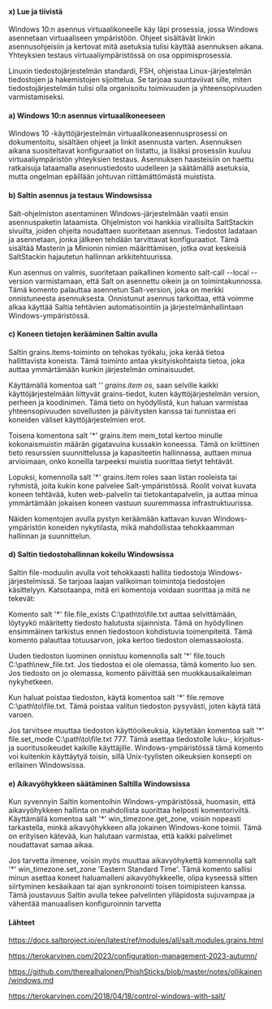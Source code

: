 #### x) Lue ja tiivistä

Windows 10:n asennus virtuaalikoneelle käy läpi prosessia, jossa Windows asennetaan virtuaaliseen ympäristöön. Ohjeet sisältävät linkin asennusohjeisiin ja kertovat mitä asetuksia tulisi käyttää asennuksen aikana. Yhteyksien testaus virtuaaliympäristössä on osa oppimisprosessia.


Linuxin tiedostojärjestelmän standardi, FSH, ohjeistaa Linux-järjestelmän tiedostojen ja hakemistojen sijoittelua. Se tarjoaa suuntaviivat sille, miten tiedostojärjestelmän tulisi olla organisoitu toimivuuden ja yhteensopivuuden varmistamiseksi.


#### a) Windows 10:n asennus virtuaalikoneeseen

Windows 10 -käyttöjärjestelmän virtuaalikoneasennusprosessi on dokumentoitu, sisältäen ohjeet ja linkit asennusta varten. Asennuksen aikana suositeltavat konfiguraatiot on listattu, ja lisäksi prosessiin kuuluu virtuaaliympäristön yhteyksien testaus. Asennuksen haasteisiin on haettu ratkaisuja lataamalla asennustiedosto uudelleen ja säätämällä asetuksia, mutta ongelman epäillään johtuvan riittämättömästä muistista.

#### b) Saltin asennus ja testaus Windowsissa

Salt-ohjelmiston asentaminen Windows-järjestelmään vaatii ensin asennuspaketin lataamista. Ohjelmiston voi hankkia virallisilta SaltStackin sivuilta, joiden ohjeita noudattaen suoritetaan asennus. Tiedostot ladataan ja asennetaan, jonka jälkeen tehdään tarvittavat konfiguraatiot. Tämä sisältää Masterin ja Minionin nimien määrittämisen, jotka ovat keskeisiä SaltStackin hajautetun hallinnan arkkitehtuurissa.

Kun asennus on valmis, suoritetaan paikallinen komento salt-call --local --version varmistamaan, että Salt on asennettu oikein ja on toimintakunnossa. Tämä komento palauttaa asennetun Salt-version, joka on merkki onnistuneesta asennuksesta. Onnistunut asennus tarkoittaa, että voimme alkaa käyttää Saltia tehtävien automatisointiin ja järjestelmänhallintaan Windows-ympäristössä.

#### c) Koneen tietojen kerääminen Saltin avulla


Saltin grains.items-toiminto on tehokas työkalu, joka kerää tietoa hallittavista koneista. Tämä toiminto antaa yksityiskohtaista tietoa, joka auttaa ymmärtämään kunkin järjestelmän ominaisuudet.

Käyttämällä komentoa salt '*' grains.item os*, saan selville kaikki käyttöjärjestelmään liittyvät grains-tiedot, kuten käyttöjärjestelmän version, perheen ja koodinimen. Tämä tieto on hyödyllistä, kun haluan varmistaa yhteensopivuuden sovellusten ja päivitysten kanssa tai tunnistaa eri koneiden väliset käyttöjärjestelmien erot.

Toisena komentona salt '*' grains.item mem_total kertoo minulle kokonaismuistin määrän gigatavuina kussakin koneessa. Tämä on kriittinen tieto resurssien suunnittelussa ja kapasiteetin hallinnassa, auttaen minua arvioimaan, onko koneilla tarpeeksi muistia suorittaa tietyt tehtävät.

Lopuksi, komennolla salt '*' grains.item roles saan listan rooleista tai ryhmistä, joita kukin kone palvelee Salt-ympäristössä. Roolit voivat kuvata koneen tehtävää, kuten web-palvelin tai tietokantapalvelin, ja auttaa minua ymmärtämään jokaisen koneen vastuun suuremmassa infrastruktuurissa.

Näiden komentojen avulla pystyn keräämään kattavan kuvan Windows-ympäristön koneiden nykytilasta, mikä mahdollistaa tehokkaamman hallinnan ja suunnittelun.

#### d) Saltin tiedostohallinnan kokeilu Windowsissa

Saltin file-moduulin avulla voit tehokkaasti hallita tiedostoja Windows-järjestelmissä. Se tarjoaa laajan valikoiman toimintoja tiedostojen käsittelyyn. Katsotaanpa, mitä eri komentoja voidaan suorittaa ja mitä ne tekevät:

Komento salt '*' file.file_exists C:\path\to\file.txt auttaa selvittämään, löytyykö määritetty tiedosto halutusta sijainnista. Tämä on hyödyllinen ensimmäinen tarkistus ennen tiedostoon kohdistuvia toimenpiteitä. Tämä komento palauttaa totuusarvon, joka kertoo tiedoston olemassaolosta.

Uuden tiedoston luominen onnistuu komennolla salt '*' file.touch C:\path\new_file.txt. Jos tiedostoa ei ole olemassa, tämä komento luo sen. Jos tiedosto on jo olemassa, komento päivittää sen muokkausaikaleiman nykyhetkeen.

Kun haluat poistaa tiedoston, käytä komentoa salt '*' file.remove C:\path\to\file.txt. Tämä poistaa valitun tiedoston pysyvästi, joten käytä tätä varoen.

Jos tarvitsee muuttaa tiedoston käyttöoikeuksia, käytetään komentoa salt '*' file.set_mode C:\path\to\file.txt 777. Tämä asettaa tiedostolle luku-, kirjoitus- ja suoritusoikeudet kaikille käyttäjille. Windows-ympäristössä tämä komento voi kuitenkin käyttäytyä toisin, sillä Unix-tyylisten oikeuksien konsepti on erilainen Windowsissa.


#### e) Aikavyöhykkeen säätäminen Saltilla Windowsissa

Kun syvennyin Saltin komentoihin Windows-ympäristössä, huomasin, että aikavyöhykkeen hallinta on mahdollista suorittaa helposti komentoriviltä. Käyttämällä komentoa salt '*' win_timezone.get_zone, voisin nopeasti tarkastella, minkä aikavyöhykkeen alla jokainen Windows-kone toimii. Tämä on erityisen kätevää, kun halutaan varmistaa, että kaikki palvelimet noudattavat samaa aikaa.

Jos tarvetta ilmenee, voisin myös muuttaa aikavyöhykettä komennolla salt '*' win_timezone.set_zone 'Eastern Standard Time'. Tämä komento sallisi minun asettaa koneet haluamalleni aikavyöhykkeelle, olipa kyseessä sitten siirtyminen kesäaikaan tai ajan synkronointi toisen toimipisteen kanssa. Tämä joustavuus Saltin avulla tekee palvelinten ylläpidosta sujuvampaa ja vähentää manuaalisen konfiguroinnin tarvetta

#### Lähteet

https://docs.saltproject.io/en/latest/ref/modules/all/salt.modules.grains.html

https://terokarvinen.com/2023/configuration-management-2023-autumn/

https://github.com/therealhalonen/PhishSticks/blob/master/notes/ollikainen/windows.md

https://terokarvinen.com/2018/04/18/control-windows-with-salt/
